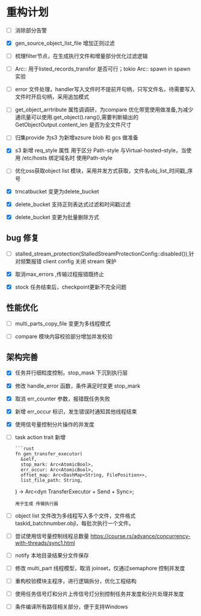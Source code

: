 # 重构计划

- [ ] 消除部分告警
- [x] gen_source_object_list_file 增加正则过滤
- [ ] 梳理filter节点，在生成执行文件和增量部分优化过滤逻辑
- [ ] Arc::<JoinSet> 用于listed_records_transfor 是否可行；tokio Arc::<JoinSet> spawn in spawn 实验
- [ ] error 文件处理，handler写入文件时不提前开句柄，只写文件名，待需要写入文件时开启句柄，采用追加模式
- [ ] get_object_arrtribute 属性调调研，为compare 优化带宽使用做准备,为减少通讯量可以使用.get_object().rang(),需要判断输出的GetObjectOutput.content_len 是否为全文件尺寸
- [ ] 归集provide 为s3 为新增azsure blob 和 gcs 做准备
- [x] s3 新增 req_style 属性 用于区分 Path-style 与Virtual-hosted–style，当使用 /etc/hosts 绑定域名时 使用Path-style
- [ ] 优化oss获取object list 模块，采用并发方式获取，文件名obj_list_时间戳_序号
- [x] trncatbucket 变更为delete_bucket 
- [x] delete_bucket 支持正则表达式过滤和时间戳过滤
- [x] delete_bucket 变更为批量删除方式





## bug 修复
- [ ] stalled_stream_protection(StalledStreamProtectionConfig::disabled()),针对频繁报错 client config 关闭 stream 保护
- [x] 取消max_errors ,传输过程报错既终止
- [x] stock 任务结束后，checkpoint更新不完全问题


## 性能优化
- [ ] multi_parts_copy_file 变更为多线程模式
- [ ] compare 模块内容校验部分增加并发校验


## 架构完善
- [x] 任务并行细粒度控制，stop_mask 下沉到执行层
- [x] 修改 handle_error 函数，条件满足时变更 stop_mark
- [x] 取消 err_counter 参数，报错既任务失败
- [x] 新增 err_occur 标识，发生错误时通知其他线程结束
- [x] 使用信号量控制分片操作的并发度
- [ ] task action trait 新增  

      ```rust 
      fn gen_transfer_executor(
        &self,
        stop_mark: Arc<AtomicBool>,
        err_occur: Arc<AtomicBool>,
        offset_map: Arc<DashMap<String, FilePosition>>,
        list_file_path: String,
    ) -> Arc<dyn TransferExecutor + Send + Sync>; 
    ```
    用于生成 传输执行器
- [ ] object list 文件改为多线程写入多个文件，文件格式taskid_batchnumber.objl，每批次执行一个文件。
- [ ] 尝试使用信号量控制线程总数量 https://course.rs/advance/concurrency-with-threads/sync1.html
- [ ] notify 本地目录结果分文件保存
- [ ] 修改 multi_part 线程模型，取消 joinset，仅通过semaphore 控制并发度
- [ ] 重构校验模块主程序，进行逻辑拆分，优化工程结构
- [ ] 使用任务信号灯和分片上传信号灯分别控制任务并发度和分片处理并发度
- [ ] 条件编译所有路径相关部分，便于支持Windows

